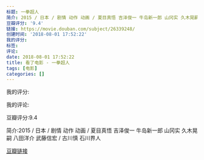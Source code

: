```yaml
---
标题: 一拳超人
简介: 2015 / 日本 / 剧情 动作 动画 / 夏目真悟 吉泽俊一 牛岛新一郎 山冈实 久木晃嗣 八田洋介 武藤信宏 / 古川慎 石川界人
豆瓣评分: '9.4'
链接: https://movie.douban.com/subject/26339248/
创建时间: '2018-08-01 17:52:22'
我的评分:
标签:
评论:
date: 2018-08-01 17:52:22
title: 看了电影 - 一拳超人
tags: [电影]
categories: []
---
```


我的评分:

我的评论:

豆瓣评分:9.4

简介:2015 / 日本 / 剧情 动作 动画 / 夏目真悟 吉泽俊一 牛岛新一郎 山冈实 久木晃嗣 八田洋介 武藤信宏 / 古川慎 石川界人

[豆瓣链接](https://movie.douban.com/subject/26339248/)

